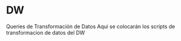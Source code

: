 # DW
Queries de Transformación de Datos
Aqui se colocarán los scripts de transformacion de datos del DW 

